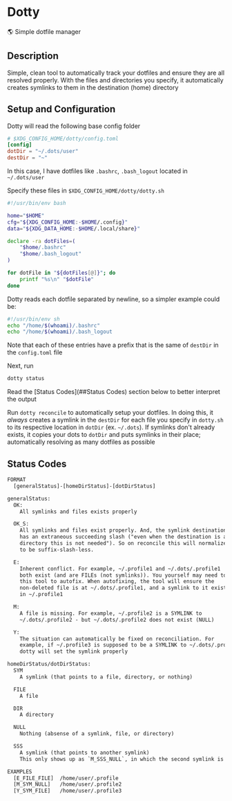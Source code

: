 # Dotty

🌎 Simple dotfile manager

## Description

Simple, clean tool to automatically track your dotfiles and ensure they are all resolved properly. With the files and directories you specify, it automatically creates symlinks to them in the destination (home) directory

## Setup and Configuration

Dotty will read the following base config folder

```toml
# $XDG_CONFIG_HOME/dotty/config.toml
[config]
dotDir = "~/.dots/user"
destDir = "~"
```

In this case, I have dotfiles like `.bashrc`, `.bash_logout` located in `~/.dots/user`

Specify these files in `$XDG_CONFIG_HOME/dotty/dotty.sh`

```bash
#!/usr/bin/env bash

home="$HOME"
cfg="${XDG_CONFIG_HOME:-$HOME/.config}"
data="${XDG_DATA_HOME:-$HOME/.local/share}"

declare -ra dotFiles=(
	"$home/.bashrc"
	"$home/.bash_logout"
)

for dotFile in "${dotFiles[@]}"; do
	printf "%s\n" "$dotFile"
done
```

Dotty reads each dotfile separated by newline, so a simpler example could be:

```sh
#!/usr/bin/env sh
echo "/home/$(whoami)/.bashrc"
echo "/home/$(whoami)/.bash_logout
```

Note that each of these entries have a prefix that is the same of `destDir` in the `config.toml` file

Next, run

```sh
dotty status
```

Read the [Status Codes](##Status Codes) section below to better interpret the output

Run `dotty reconcile` to automatically setup your dotfiles. In doing this, it _always_ creates a symlink in the `destDir` for each file you specify in `dotty.sh` to its respective location in `dotDir` (ex. `~/.dots`). If symlinks don't already exists, it copies your dots to `dotDir` and puts symlinks in their place; automatically resolving as many dotfiles as possible

## Status Codes

```txt
FORMAT
  [generalStatus]-[homeDirStatus]-[dotDirStatus]

generalStatus:
  OK:
    All symlinks and files exists properly

  OK_S:
    All symlinks and files exist properly. And, the symlink destination
    has an extraneous succeeding slash ("even when the destination is a
    directory this is not needed"). So on reconcile this will normalize
    to be suffix-slash-less.

  E:
    Inherent conflict. For example, ~/.profile1 and ~/.dots/.profile1
    both exist (and are FILEs (not symlinks)). You yourself may need to delete one of the files for
    this tool to autofix. When autofixing, the tool will ensure the
    non-deleted file is at ~/.dots/.profile1, and a symlink to it exists
    in ~/.profile1

  M:
    A file is missing. For example, ~/.profile2 is a SYMLINK to
    ~/.dots/.profile2 - but ~/.dots/.profile2 does not exist (NULL)

  Y:
    The situation can automatically be fixed on reconciliation. For
    example, if ~/.profile3 is supposed to be a SYMLINK to ~/.dots/.profile3 (FILE), but has a destination that is actually to /dev/null,
    dotty will set the symlink properly

homeDirStatus/dotDirStatus:
  SYM
    A symlink (that points to a file, directory, or nothing)

  FILE
    A file

  DIR
    A directory

  NULL
    Nothing (absense of a symlink, file, or directory)

  SSS
    A symlink (that points to another symlink)
    This only shows up as `M_SSS_NULL`, in which the second symlink is not pointing to a non-existant location. (dotDirStatus will never show up as SSS)

EXAMPLES
  [E_FILE_FILE]  /home/user/.profile
  [M_SYM_NULL]   /home/user/.profile2
  [Y_SYM_FILE]   /home/user/.profile3
```
